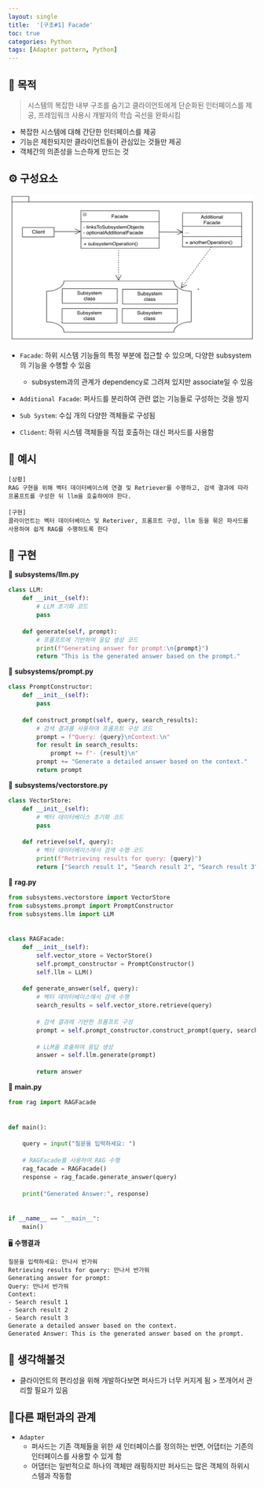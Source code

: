 ```yaml
---
layout: single
title:  '[구조#1] Facade'
toc: true
categories: Python
tags: [Adapter pattern, Python]
---
```




## 👀 목적

> 시스템의 복잡한 내부 구조를 숨기고 클라이언트에게 단순화된 인터페이스를 제공, 프레임워크 사용시 개발자의 학습 곡선을 완화시킴

- 복잡한 시스템에 대해 간단한 인터페이스를 제공
- 기능은 제한되지만 클라이언트들이 관심있는 것들만 제공
- 객체간의 의존성을 느슨하게 만드는 것



## ⚙️ 구성요소

<p align="center"><img src="https://github.com/sigirace/page-images/blob/main/design_patterns/facade.png?raw=true" width="500" height="300"></p>

- `Facade`: 하위 시스템 기능들의 특정 부분에 접근할 수 있으며, 다양한 subsystem의 기능을 수행할 수 있음
  - subsystem과의 관계가 dependency로 그려져 있지만 associate일 수 있음

- `Additional Facade`: 퍼사드를 분리하여 관련 없는 기능들로 구성하는 것을 방지
- `Sub System`: 수십 개의 다양한 객체들로 구성됨
- `Clident`: 하위 시스템 객체들을 직접 호출하는 대신 퍼사드를 사용함



## 🌈 예시

```
[상황]
RAG 구현을 위해 벡터 데이터베이스에 연결 및 Retriever를 수행하고, 검색 결과에 따라 프롬프트를 구성한 뒤 llm을 호출하여야 한다.

[구현]
클라이언트는 벡터 데이터베이스 및 Reteriver, 프롬프트 구성, llm 등을 묶은 파사드를 사용하여 쉽게 RAG를 수행하도록 한다
```



## 📍 구현

📒 **subsystems/llm.py**

```python
class LLM:
    def __init__(self):
        # LLM 초기화 코드
        pass

    def generate(self, prompt):
        # 프롬프트에 기반하여 응답 생성 코드
        print(f"Generating answer for prompt:\n{prompt}")
        return "This is the generated answer based on the prompt."
```

📒 **subsystems/prompt.py**

```python
class PromptConstructor:
    def __init__(self):
        pass

    def construct_prompt(self, query, search_results):
        # 검색 결과를 사용하여 프롬프트 구성 코드
        prompt = f"Query: {query}\nContext:\n"
        for result in search_results:
            prompt += f"- {result}\n"
        prompt += "Generate a detailed answer based on the context."
        return prompt
```

📒 **subsystems/vectorstore.py**

```python
class VectorStore:
    def __init__(self):
        # 벡터 데이터베이스 초기화 코드
        pass

    def retrieve(self, query):
        # 벡터 데이터베이스에서 검색 수행 코드
        print(f"Retrieving results for query: {query}")
        return ["Search result 1", "Search result 2", "Search result 3"]
```

📒 **rag.py**

```python
from subsystems.vectorstore import VectorStore
from subsystems.prompt import PromptConstructor
from subsystems.llm import LLM


class RAGFacade:
    def __init__(self):
        self.vector_store = VectorStore()
        self.prompt_constructor = PromptConstructor()
        self.llm = LLM()

    def generate_answer(self, query):
        # 벡터 데이터베이스에서 검색 수행
        search_results = self.vector_store.retrieve(query)

        # 검색 결과에 기반한 프롬프트 구성
        prompt = self.prompt_constructor.construct_prompt(query, search_results)

        # LLM을 호출하여 응답 생성
        answer = self.llm.generate(prompt)

        return answer
```

📒 **main.py**

```python
from rag import RAGFacade


def main():

    query = input("질문을 입력하세요: ")

    # RAGFacade를 사용하여 RAG 수행
    rag_facade = RAGFacade()
    response = rag_facade.generate_answer(query)

    print("Generated Answer:", response)


if __name__ == "__main__":
    main()
```

🖥️ **수행결과**

```
질문을 입력하세요: 만나서 반가워
Retrieving results for query: 만나서 반가워
Generating answer for prompt:
Query: 만나서 반가워
Context:
- Search result 1
- Search result 2
- Search result 3
Generate a detailed answer based on the context.
Generated Answer: This is the generated answer based on the prompt.
```

## 💬 생각해볼것

- 클라이언트의 편리성을 위해 개발하다보면 퍼사드가 너무 커지게 됨 > 쪼개어서 관리할 필요가 있음

## 📍다른 패턴과의 관계

- `Adapter`
  - 퍼사드는 기존 객체들을 위한 새 인터페이스를 정의하는 반면, 어댑터는 기존의 인터페이스를 사용할 수 있게 함 
  - 어댑터는 일반적으로 하나의 객체만 래핑하지만 퍼사드는 많은 객체의 하위시스템과 작동함
